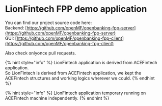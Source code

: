 # LionFintech FPP demo application

You can find our project source code here:  
Backend: [https://github.com/openMF/openbanking-fpp-server](https://github.com/openMF/openbanking-fpp-server)  
GUI: [https://github.com/openMF/openbanking-fpp-client](https://github.com/openMF/openbanking-fpp-client)

Also check onlyonce pull requests.

{% hint style="info" %}
LionFintech application is derived from ACEFintech application.  
So LionFintech is derived from ACEFintech application, we kept the ACEFintech structures and working logics wherever we could.
{% endhint %}

{% hint style="info" %}
LionFintech application temporary running on ACEFintech machine independently.
{% endhint %}



